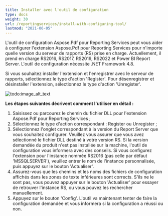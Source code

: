 ```yaml
---
title: Installer avec l'outil de configuration
type: docs
weight: 30
url: /reportingservices/install-with-configuring-tool/
lastmod: "2021-06-05"
---
```


L'outil de configuration Aspose.Pdf pour Reporting Services peut vous aider à configurer l'extension Aspose.Pdf pour Reporting Services pour n'importe quelle version du serveur de rapports (RS) prise en charge. Actuellement, il prend en charge RS2016, RS2017, RS2019, RS2022 et Power BI Report Server. L'outil de configuration nécessite .NET Framework 4.8.

Si vous souhaitez installer l'extension et l'enregistrer avec le serveur de rapports, sélectionnez le type d'action 'Register'. Pour désenregistrer et désinstaller l'extension, sélectionnez le type d'action 'Unregister'.

![todo:image_alt_text](install-with-configuring-tool_1.png)

**Les étapes suivantes décrivent comment l'utiliser en détail :**

1. Saisissez ou parcourez le chemin du fichier DLL pour l'extension Aspose.Pdf pour Reporting Services ;
1. Sélectionnez le type d'action correspondant : Register ou Unregister ;
1. Sélectionnez l'onglet correspondant à la version du Report Server que vous souhaitez configurer. Veuillez vous assurer que vous avez sélectionné le fichier DLL destiné à votre version RS. Si la version demandée du produit n'est pas installée sur la machine, l'outil de configuration vous informera avec des conseils. Si vous configurez l'extension pour l'instance nommée RS2016 (pas celle par défaut 'MSSQLSERVER'), veuillez entrer le nom de l'instance personnalisée, puis appuyez sur le bouton 'Actualiser'.
1. Assurez-vous que les chemins et les noms des fichiers de configuration affichés dans les zones de texte inférieures sont corrects. S'ils ne le sont pas, vous pouvez appuyer sur le bouton 'Actualiser' pour essayer de retrouver l'instance RS, ou vous pouvez les rechercher manuellement.
1. Appuyez sur le bouton 'Config'. L'outil va maintenant tenter de faire la configuration demandée et vous informera si la configuration a réussi ou non.